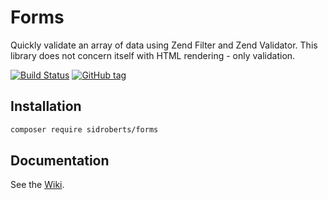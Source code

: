 # Forms

Quickly validate an array of data using Zend Filter and Zend Validator.
This library does not concern itself with HTML rendering - only validation.

[![Build Status](https://travis-ci.org/SidRoberts/forms.svg?branch=master)](https://travis-ci.org/SidRoberts/forms)
[![GitHub tag](https://img.shields.io/github/tag/sidroberts/forms.svg?maxAge=2592000)]()



## Installation

```bash
composer require sidroberts/forms
```



## Documentation

See the [Wiki](https://github.com/SidRoberts/forms/wiki).
